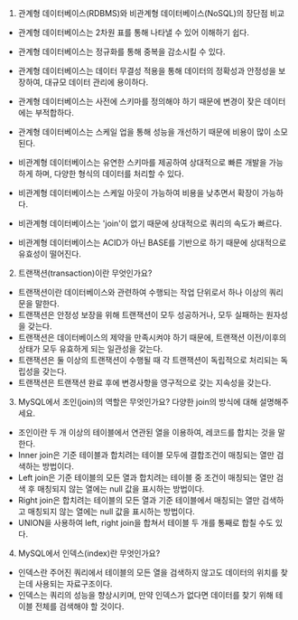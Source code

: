 1. 관계형 데이터베이스(RDBMS)와 비관계형 데이터베이스(NoSQL)의 장단점 비교

- 관계형 데이터베이스는 2차원 표를 통해 나타낼 수 있어 이해하기 쉽다.
- 관계형 데이터베이스는 정규화를 통해 중복을 감소시킬 수 있다.
- 관계형 데이터베이스는 데이터 무결성 적용을 통해 데이터의 정확성과 안정성을 보장하여, 대규모 데이터 관리에 용이하다.
- 관계형 데이터베이스는 사전에 스키마를 정의해야 하기 때문에 변경이 잦은 데이터에는 부적합하다.
- 관계형 데이터베이스는 스케일 업을 통해 성능을 개선하기 때문에 비용이 많이 소모된다.

- 비관계형 데이터베이스는 유연한 스키마를 제공하여 상대적으로 빠른 개발을 가능하게 하며, 다양한 형식의 데이터를 처리할 수 있다.
- 비관계형 데이터베이스는 스케일 아웃이 가능하여 비용을 낮추면서 확장이 가능하다.
- 비관계형 데이터베이스는 'join'이 없기 때문에 상대적으로 쿼리의 속도가 빠르다.
- 비관계형 데이터베이스는 ACID가 아닌 BASE를 기반으로 하기 때문에 상대적으로 유효성이 떨어진다.

2. 트랜잭션(transaction)이란 무엇인가요?

- 트랜잭션이란 데이터베이스와 관련하여 수행되는 작업 단위로서 하나 이상의 쿼리문을 말한다.
- 트랜잭션은 안정성 보장을 위해 트랜잭션이 모두 성공하거나, 모두 실패하는 원자성을 갖는다.
- 트랜잭션은 데이터베이스의 제약을 만족시켜야 하기 때문에, 트랜잭션 이전/이후의 상태가 모두 유효하게 되는 일관성을 갖는다.
- 트랜잭션은 둘 이상의 트랜잭션이 수행될 때 각 트랜잭션이 독립적으로 처리되는 독립성을 갖는다.
- 트랜잭션은 트랜잭션 완료 후에 변경사항을 영구적으로 갖는 지속성을 갖는다.

3. MySQL에서 조인(join)의 역할은 무엇인가요? 다양한 join의 방식에 대해 설명해주세요.

- 조인이란 두 개 이상의 테이블에서 연관된 열을 이용하여, 레코드를 합치는 것을 말한다.
- Inner join은 기준 테이블과 합치려는 테이블 모두에 결합조건이 매칭되는 열만 검색하는 방법이다.
- Left join은 기준 테이블의 모든 열과 합치려는 테이블 중 조건이 매칭되는 열만 검색 후 매칭되지 않는 열에는 null 값을 표시하는 방법이다.
- Right join은 합치려는 테이블의 모든 열과 기준 테이블에서 매칭되는 열만 검색하고 매칭되지 않는 열에는 null 값을 표시하는 방법이다.
- UNION을 사용하여 left, right join을 합쳐서 테이블 두 개를 통째로 합칠 수도 있다.

4. MySQL에서 인덱스(index)란 무엇인가요?

- 인덱스란 주어진 쿼리에서 테이블의 모든 열을 검색하지 않고도 데이터의 위치를 찾는데 사용되는 자료구조이다.
- 인덱스는 쿼리의 성능을 향상시키며, 만약 인덱스가 없다면 데이터를 찾기 위해 테이블 전체를 검색해야 할 것이다.
